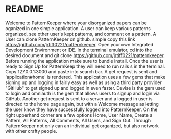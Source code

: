 # README

Welcome to PatternKeeper where your disorganized papers can be oganized in one simple application.  A user can keep various patterns organized, see other user's kept patterns, and comment on a pattern.  A User can clone PatternKeeper on github. simple copy this link https://github.com/jrtiff0221/patternkeeper. Open your own Integrated Development Environment or IDE. In the terminal emulator, cd into the desired document and git clone https://github.com/jrtiff0221/patternkeeper. Before running the application make sure to bundle install.  Once the user is ready to Sign Up for PatternKeep they will need to run rails s in the terminal. Copy 127.0.0.1:3000 and paste into search bar. A get request is sent and 'application#home' is rendered. This application uses a few gems that make signing up and logging in fairly easy as well as using a third party provider "GitHub" to get signed up and logged in even faster. Devise is the gem used to login and omniauth is the gem that allows users to signup and login via GitHub. Another get request is sent to a server and a logged in user is directed to the home page again, but with a Welcome message as letting the user know they have successfully logged into PatternKeeper.  On the right upperhand corner are a few options Home, User Name, Create a Pattern, All Patterns, All Comments, All Users, and Sign Out. Through PatternKeeper not only can an individual get organized, but also network with other crafty people.